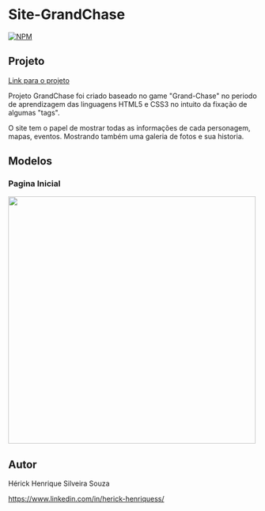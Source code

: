 # Site-GrandChase
[![NPM](https://img.shields.io/npm/l/react)](https://github.com/devsuperior/sds1-wmazoni/blob/master/LICENSE) 

## Projeto

<a href="https://grandchasehhss.netlify.app" target="_blank"> Link para o projeto</a>

Projeto GrandChase foi criado baseado no game "Grand-Chase" no periodo de aprendizagem das linguagens HTML5 e CSS3 no intuito da fixação de algumas "tags".

O site tem o papel de mostrar todas as informações de cada personagem, mapas, eventos. Mostrando também uma galeria de fotos e sua historia.

## Modelos

### Pagina Inicial
<img width="500em" src="https://github.com/HerickHenriqueSS/Site-GrandChase/blob/main/ImagesProjeto/Imagem%20projeto-grand-chase.png" alt=""><br>

## Autor

Hérick Henrique Silveira Souza

https://www.linkedin.com/in/herick-henriquess/

